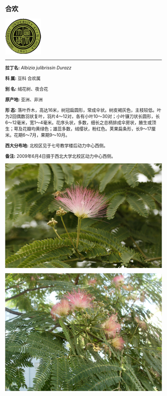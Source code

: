## 合欢

![西北大学校园网络植物志](../JPG/nwu.gif)

---

**拉丁名:**  _Albizia julibrissin Durazz_

**科 属:** 豆科 合欢属

**别 名:** 绒花树、夜合花

**原产地:** 亚洲、非洲

**形  态:** 落叶乔木，高达16米，树冠扁圆形，常成伞状。树皮褐灰色，主枝较低。叶为2回偶数羽状复叶，羽片4～12对，各有小叶10～30对；小叶镰刀状长圆形，长6～12毫米，宽1～4毫米。花序头状，多数，细长之总柄排成伞房状，腋生或顶生；萼及花瓣均黄绿色；雄蕊多数，绒缨状，粉红色。荚果扁条形，长9～17厘米。花期6～7月，果期9～10月。

**西大分布地:** 北校区见于七号教学楼后动力中心西侧。

**备注:** 2009年6月4日摄于西北大学北校区动力中心西侧。

![合欢](../JPG/合欢.jpg) 

![合欢](../JPG/合欢1.JPG) 

